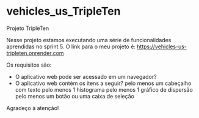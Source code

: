 # vehicles_us_TripleTen
Projeto TripleTen

Nesse projeto estamos executando uma série de funcionalidades aprendidas no sprint 5.
O link para o meu projeto é: https://vehicles-us-tripleten.onrender.com

Os requisitos são:
- O aplicativo web pode ser acessado em um navegador?
- O aplicativo web contém os itens a seguir?
pelo menos um cabeçalho com texto
pelo menos 1 histograma
pelo menos 1 gráfico de dispersão
pelo menos um botão ou uma caixa de seleção

Agradeço à atenção!
